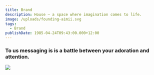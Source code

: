 ```yaml
---
title: Brand
description: House — a space where imagination comes to life.
image: /uploads/founding-aimii.svg
tags:
  - Brand
publishDate: 1985-04-24T09:43:00.000+12:00
---
```

### To us messaging is is a battle between your adoration and attention.

![](/uploads/dali-logo-color.svg)
